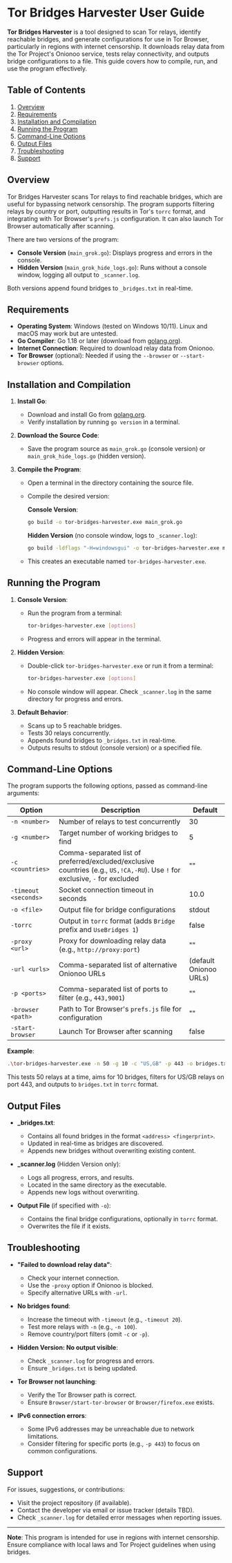 # Tor Bridges Harvester User Guide

**Tor Bridges Harvester** is a tool designed to scan Tor relays, identify reachable bridges, and generate configurations for use in Tor Browser, particularly in regions with internet censorship. It downloads relay data from the Tor Project's Onionoo service, tests relay connectivity, and outputs bridge configurations to a file. This guide covers how to compile, run, and use the program effectively.

## Table of Contents
1. [Overview](#overview)
2. [Requirements](#requirements)
3. [Installation and Compilation](#installation-and-compilation)
4. [Running the Program](#running-the-program)
5. [Command-Line Options](#command-line-options)
6. [Output Files](#output-files)
7. [Troubleshooting](#troubleshooting)
8. [Support](#support)

## Overview
Tor Bridges Harvester scans Tor relays to find reachable bridges, which are useful for bypassing network censorship. The program supports filtering relays by country or port, outputting results in Tor's `torrc` format, and integrating with Tor Browser's `prefs.js` configuration. It can also launch Tor Browser automatically after scanning.

There are two versions of the program:
- **Console Version** (`main_grok.go`): Displays progress and errors in the console.
- **Hidden Version** (`main_grok_hide_logs.go`): Runs without a console window, logging all output to `_scanner.log`.

Both versions append found bridges to `_bridges.txt` in real-time.

## Requirements
- **Operating System**: Windows (tested on Windows 10/11). Linux and macOS may work but are untested.
- **Go Compiler**: Go 1.18 or later (download from [golang.org](https://golang.org/dl/)).
- **Internet Connection**: Required to download relay data from Onionoo.
- **Tor Browser** (optional): Needed if using the `--browser` or `--start-browser` options.

## Installation and Compilation

1. **Install Go**:
   - Download and install Go from [golang.org](https://golang.org/dl/).
   - Verify installation by running `go version` in a terminal.

2. **Download the Source Code**:
   - Save the program source as `main_grok.go` (console version) or `main_grok_hide_logs.go` (hidden version).

3. **Compile the Program**:
   - Open a terminal in the directory containing the source file.
   - Compile the desired version:

     **Console Version**:
     ```bash
     go build -o tor-bridges-harvester.exe main_grok.go
     ```

     **Hidden Version** (no console window, logs to `_scanner.log`):
     ```bash
     go build -ldflags "-H=windowsgui" -o tor-bridges-harvester.exe main_grok_hide_logs.go
     ```

   - This creates an executable named `tor-bridges-harvester.exe`.

## Running the Program

1. **Console Version**:
   - Run the program from a terminal:
     ```bash
     tor-bridges-harvester.exe [options]
     ```
   - Progress and errors will appear in the terminal.

2. **Hidden Version**:
   - Double-click `tor-bridges-harvester.exe` or run it from a terminal:
     ```bash
     tor-bridges-harvester.exe [options]
     ```
   - No console window will appear. Check `_scanner.log` in the same directory for progress and errors.

3. **Default Behavior**:
   - Scans up to 5 reachable bridges.
   - Tests 30 relays concurrently.
   - Appends found bridges to `_bridges.txt` in real-time.
   - Outputs results to stdout (console version) or a specified file.

## Command-Line Options
The program supports the following options, passed as command-line arguments:

| Option | Description | Default |
|--------|-------------|---------|
| `-n <number>` | Number of relays to test concurrently | 30 |
| `-g <number>` | Target number of working bridges to find | 5 |
| `-c <countries>` | Comma-separated list of preferred/excluded/exclusive countries (e.g., `US,!CA,-RU`). Use `!` for exclusive, `-` for excluded | "" |
| `-timeout <seconds>` | Socket connection timeout in seconds | 10.0 |
| `-o <file>` | Output file for bridge configurations | stdout |
| `-torrc` | Output in `torrc` format (adds `Bridge` prefix and `UseBridges 1`) | false |
| `-proxy <url>` | Proxy for downloading relay data (e.g., `http://proxy:port`) | "" |
| `-url <urls>` | Comma-separated list of alternative Onionoo URLs | (default Onionoo URLs) |
| `-p <ports>` | Comma-separated list of ports to filter (e.g., `443,9001`) | "" |
| `-browser <path>` | Path to Tor Browser's `prefs.js` file for configuration | "" |
| `-start-browser` | Launch Tor Browser after scanning | false |

**Example**:
```bash
.\tor-bridges-harvester.exe -n 50 -g 10 -c "US,GB" -p 443 -o bridges.txt -torrc
```
This tests 50 relays at a time, aims for 10 bridges, filters for US/GB relays on port 443, and outputs to `bridges.txt` in `torrc` format.

## Output Files
- **_bridges.txt**:
  - Contains all found bridges in the format `<address> <fingerprint>`.
  - Updated in real-time as bridges are discovered.
  - Appends new bridges without overwriting existing content.

- **_scanner.log** (Hidden Version only):
  - Logs all progress, errors, and results.
  - Located in the same directory as the executable.
  - Appends new logs without overwriting.

- **Output File** (if specified with `-o`):
  - Contains the final bridge configurations, optionally in `torrc` format.
  - Overwrites the file if it exists.

## Troubleshooting
- **"Failed to download relay data"**:
  - Check your internet connection.
  - Use the `-proxy` option if Onionoo is blocked.
  - Specify alternative URLs with `-url`.

- **No bridges found**:
  - Increase the timeout with `-timeout` (e.g., `-timeout 20`).
  - Test more relays with `-n` (e.g., `-n 100`).
  - Remove country/port filters (omit `-c` or `-p`).

- **Hidden Version: No output visible**:
  - Check `_scanner.log` for progress and errors.
  - Ensure `_bridges.txt` is being updated.

- **Tor Browser not launching**:
  - Verify the Tor Browser path is correct.
  - Ensure `Browser/start-tor-browser` or `Browser/firefox.exe` exists.

- **IPv6 connection errors**:
  - Some IPv6 addresses may be unreachable due to network limitations.
  - Consider filtering for specific ports (e.g., `-p 443`) to focus on common configurations.

## Support
For issues, suggestions, or contributions:
- Visit the project repository (if available).
- Contact the developer via email or issue tracker (details TBD).
- Check `_scanner.log` for detailed error messages when reporting issues.

---

**Note**: This program is intended for use in regions with internet censorship. Ensure compliance with local laws and Tor Project guidelines when using bridges.
